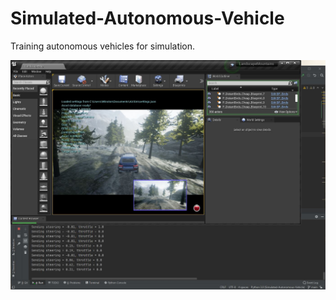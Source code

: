 # Simulated-Autonomous-Vehicle
Training autonomous vehicles for simulation.

![Running AirSim ConvNet](./AirSim_ConvNet/visuals/Running_AirSim_ConvNet.JPG)
